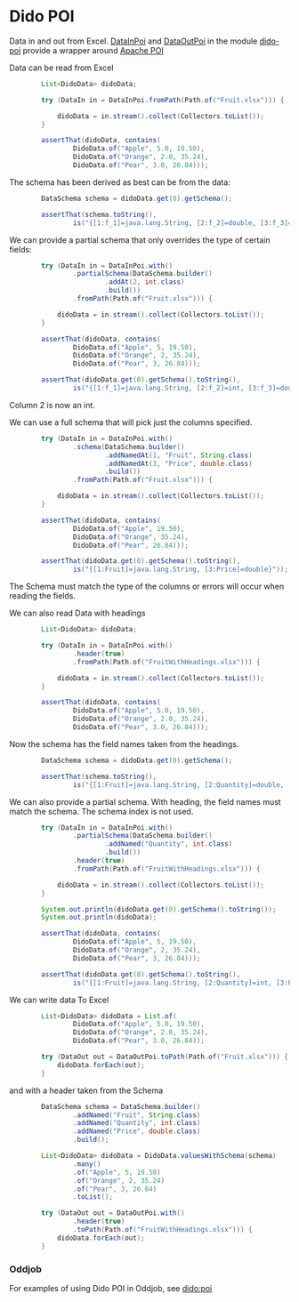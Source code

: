 Dido POI
========

Data in and out from Excel.
[DataInPoi](http://rgordon.co.uk/projects/dido/current/api/dido/poi/DataInPoi.html)
and [DataOutPoi](http://rgordon.co.uk/projects/dido/current/api/dido/poi/DataOutPoi.html)
in the module [dido-poi](../dido-poi) provide a wrapper around [Apache POI](https://poi.apache.org/)

Data can be read from Excel
```java
        List<DidoData> didoData;

        try (DataIn in = DataInPoi.fromPath(Path.of("Fruit.xlsx"))) {

            didoData = in.stream().collect(Collectors.toList());
        }

        assertThat(didoData, contains(
                DidoData.of("Apple", 5.0, 19.50),
                DidoData.of("Orange", 2.0, 35.24),
                DidoData.of("Pear", 3.0, 26.84)));
```

The schema has been derived as best can be from the data:
```java
        DataSchema schema = didoData.get(0).getSchema();

        assertThat(schema.toString(),
                is("{[1:f_1]=java.lang.String, [2:f_2]=double, [3:f_3]=double}"));
```

We can provide a partial schema that only overrides the type of certain
fields:
```java
        try (DataIn in = DataInPoi.with()
                .partialSchema(DataSchema.builder()
                        .addAt(2, int.class)
                        .build())
                .fromPath(Path.of("Fruit.xlsx"))) {

            didoData = in.stream().collect(Collectors.toList());
        }

        assertThat(didoData, contains(
                DidoData.of("Apple", 5, 19.50),
                DidoData.of("Orange", 2, 35.24),
                DidoData.of("Pear", 3, 26.84)));

        assertThat(didoData.get(0).getSchema().toString(),
                is("{[1:f_1]=java.lang.String, [2:f_2]=int, [3:f_3]=double}"));
```

Column 2 is now an int.

We can use a full schema that will pick just the columns specified.
```java
        try (DataIn in = DataInPoi.with()
                .schema(DataSchema.builder()
                        .addNamedAt(1, "Fruit", String.class)
                        .addNamedAt(3, "Price", double.class)
                        .build())
                .fromPath(Path.of("Fruit.xlsx"))) {

            didoData = in.stream().collect(Collectors.toList());
        }

        assertThat(didoData, contains(
                DidoData.of("Apple", 19.50),
                DidoData.of("Orange", 35.24),
                DidoData.of("Pear", 26.84)));

        assertThat(didoData.get(0).getSchema().toString(),
                is("{[1:Fruit]=java.lang.String, [3:Price]=double}"));
```

The Schema must match the type of the columns or errors will occur when reading 
the fields.  

We can also read Data with headings
```java
        List<DidoData> didoData;

        try (DataIn in = DataInPoi.with()
                .header(true)
                .fromPath(Path.of("FruitWithHeadings.xlsx"))) {

            didoData = in.stream().collect(Collectors.toList());
        }

        assertThat(didoData, contains(
                DidoData.of("Apple", 5.0, 19.50),
                DidoData.of("Orange", 2.0, 35.24),
                DidoData.of("Pear", 3.0, 26.84)));
```

Now the schema has the field names taken from the headings.
```java
        DataSchema schema = didoData.get(0).getSchema();

        assertThat(schema.toString(),
                is("{[1:Fruit]=java.lang.String, [2:Quantity]=double, [3:Price]=double}"));
```

We can also provide a partial schema. With heading, the field names must match the schema.
The schema index is not used.
```java
        try (DataIn in = DataInPoi.with()
                .partialSchema(DataSchema.builder()
                        .addNamed("Quantity", int.class)
                        .build())
                .header(true)
                .fromPath(Path.of("FruitWithHeadings.xlsx"))) {

            didoData = in.stream().collect(Collectors.toList());
        }

        System.out.println(didoData.get(0).getSchema().toString());
        System.out.println(didoData);

        assertThat(didoData, contains(
                DidoData.of("Apple", 5, 19.50),
                DidoData.of("Orange", 2, 35.24),
                DidoData.of("Pear", 3, 26.84)));

        assertThat(didoData.get(0).getSchema().toString(),
                is("{[1:Fruit]=java.lang.String, [2:Quantity]=int, [3:Price]=double}"));
```


We can write data To Excel
```java
        List<DidoData> didoData = List.of(
                DidoData.of("Apple", 5.0, 19.50),
                DidoData.of("Orange", 2.0, 35.24),
                DidoData.of("Pear", 3.0, 26.84));

        try (DataOut out = DataOutPoi.toPath(Path.of("Fruit.xlsx"))) {
            didoData.forEach(out);
        }
```

and with a header taken from the Schema
```java
        DataSchema schema = DataSchema.builder()
                .addNamed("Fruit", String.class)
                .addNamed("Quantity", int.class)
                .addNamed("Price", double.class)
                .build();

        List<DidoData> didoData = DidoData.valuesWithSchema(schema)
                .many()
                .of("Apple", 5, 19.50)
                .of("Orange", 2, 35.24)
                .of("Pear", 3, 26.84)
                .toList();

        try (DataOut out = DataOutPoi.with()
                .header(true)
                .toPath(Path.of("FruitWithHeadings.xlsx"))) {
            didoData.forEach(out);
        }
```


### Oddjob

For examples of using Dido POI in Oddjob, see [dido:poi](reference/dido/poi/layouts/DataRows.md)
